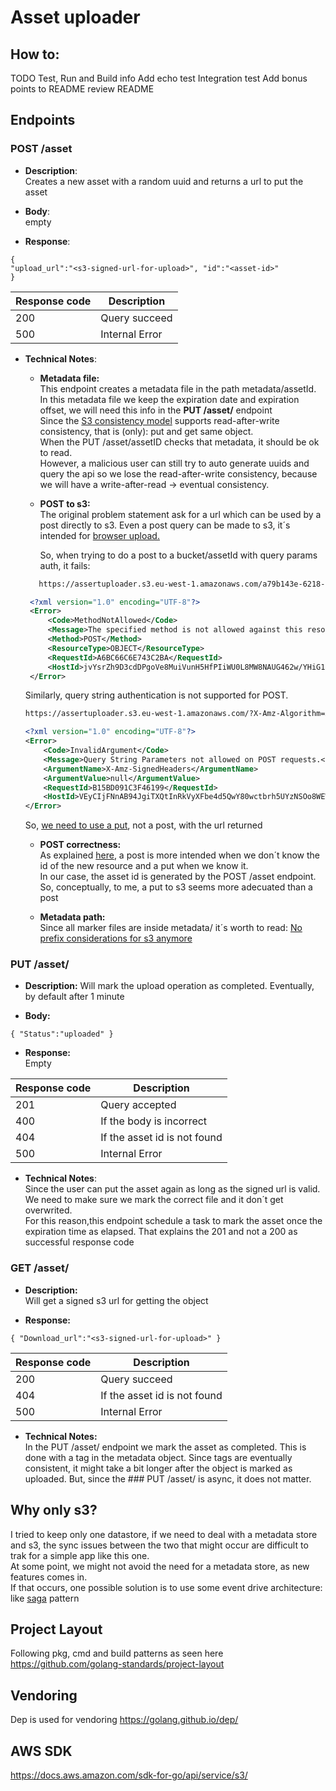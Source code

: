 # Asset uploader

## How to:
TODO
Test, Run and Build info
Add echo test
Integration test
Add bonus points to README
review README

## Endpoints
### POST ​​/asset  
* **Description**:  
Creates a new asset with a random uuid and returns a url to put the asset

* **Body**:  
empty  

* **Response**:  
```
{
"upload_url":​​"<s3-signed-url-for-upload>", ​​"id":​​"<asset-id>"
}
```
Response code | Description
------------ | -------------
200 | Query succeed
500 | Internal Error


* **Technical Notes**:  
  * **Metadata file:**  
This endpoint creates a metadata file in the path metadata/assetId.  
In this metadata file we keep the expiration date and expiration offset, we will need this info in the **PUT ​​/asset/<asset-id>** endpoint  
Since the 
[S3 consistency model](https://docs.aws.amazon.com/AmazonS3/latest/dev/Introduction.html#ConsistencyModel
)
supports read-after-write consistency, that is (only): put and get same object.  
When the PUT /asset/assetID checks that metadata, it should be ok to read.  
However, a malicious user can still try to auto generate uuids and query the api so we lose the 
read-after-write consistency, because we will have a write-after-read -> eventual consistency.
 
  * **POST to s3:**  
  The original problem statement ask for a url which can be used by a post directly to s3.
  Even a post query can be made to s3, it´s intended for [browser upload.](https://docs.aws.amazon.com/AmazonS3/latest/API/sigv4-authentication-HTTPPOST.html)
   
    So, when trying to do a post to a bucket/assetId with query params auth, it fails:
  ```bash
     https://assertuploader.s3.eu-west-1.amazonaws.com/a79b143e-6218-450b-a8e8-18d00d788b8b?X-Amz-Algorithm=AWS4-HMAC-SHA256&X-Amz-Credential=AKIASWEEC46WNIHR44WH%2F20190510%2Feu-west-1%2Fs3%2Faws4_request&X-Amz-Date=20190510T204051Z&X-Amz-Expires=900&X-Amz-SignedHeaders=host&X-Amz-Signature=3df259f4cacbf54a157673c67b285b71ff28ae3d01df52b59d203c9af01fba59
  ```
  
   ```xml
    <?xml version="1.0" encoding="UTF-8"?>
    <Error>
        <Code>MethodNotAllowed</Code>
        <Message>The specified method is not allowed against this resource.</Message>
        <Method>POST</Method>
        <ResourceType>OBJECT</ResourceType>
        <RequestId>A6BC66C6E743C2BA</RequestId>
        <HostId>jvYsrZh9D3cdDPgoVe8MuiVunH5HfPIiWU0L8MW8NAUG462w/YHiG1reg4OrMNjowYBX5gPvOgA=</HostId>
    </Error>
   ```
  
  Similarly, query string authentication is not supported for POST. 
  ````bash
  https://assertuploader.s3.eu-west-1.amazonaws.com/?X-Amz-Algorithm=AWS4-HMAC-SHA256&X-Amz-Credential=AKIASWEEC46WNIHR44WH%2F20190510%2Feu-west-1%2Fs3%2Faws4_request&X-Amz-Date=20190510T201100Z&X-Amz-Expires=900&X-Amz-SignedHeaders=host&X-Amz-Signature=35b37b840d2e5a68f0716fa66aef10405ad788311367b2fe82b9b7baa133552a
  ````
  ```xml
  <?xml version="1.0" encoding="UTF-8"?>
  <Error>
      <Code>InvalidArgument</Code>
      <Message>Query String Parameters not allowed on POST requests.</Message>
      <ArgumentName>X-Amz-SignedHeaders</ArgumentName>
      <ArgumentValue>null</ArgumentValue>
      <RequestId>B15BD091C3F46199</RequestId>
      <HostId>VEyCIjFNnAB94JgiTXQtInRkVyXFbe4d5QwY80wctbrh5UYzNSOo8WEWRYo2trA1m0j0LIToCvg=</HostId>
  </Error>
  ````
  
  So, [we need to use a put](https://docs.aws.amazon.com/sdk-for-go/v1/developer-guide/s3-example-presigned-urls.html), not a post, with the url returned

  * **POST correctness:**  
    As explained [here](https://stackoverflow.com/questions/630453/put-vs-post-in-rest), a post is more intended when we don´t know the id of the new resource and a put when we know it.  
    In our case, the asset id is generated by the POST /asset endpoint. So, conceptually, to me, a put to s3 seems more adecuated than a post
  
  * **Metadata path:**  
  Since all marker files are inside metadata/ it´s worth to read:
[No prefix considerations for s3 anymore](https://aws.amazon.com/about-aws/whats-new/2018/07/amazon-s3-announces-increased-request-rate-performance/)   

### PUT ​​/asset/<asset-id>  
* **Description:** 
Will mark the upload operation as completed. Eventually, by default after 1 minute

* **Body:** 
```
{ ​​​"Status":​​"uploaded" }
```  

* **Response:**  
Empty

Response code | Description
------------ | -------------
201 | Query accepted
400 | If the body is incorrect
404 | If the asset id is not found
500 | Internal Error


* **Technical Notes**:  
Since the user can put the asset again as long as the signed url is valid.
We need to make sure we mark the correct file and it don´t get overwrited.  
For this reason,this endpoint schedule a task to mark the asset 
once the expiration time as elapsed. 
That explains the 201 and not a 200 as successful response code


### GET ​​/asset/<asset-id>  
* **Description:**   
Will get a signed s3 url for getting the object

* **Response:**  
```
{ ​​​"Download_url":​​"<s3-signed-url-for-upload>" } 
```

Response code | Description
------------ | -------------
200 | Query succeed
404 | If the asset id is not found
500 | Internal Error


* **Technical Notes:**  
In the PUT ​​/asset/<asset-id> endpoint we mark the asset as completed. 
This is done with a tag in the metadata object. Since tags are eventually consistent,
it might take a bit longer after the object is marked as uploaded. But, since the ### PUT ​​/asset/<asset-id> 
is async, it does not matter.

## Why only s3?
I tried to keep only one datastore, if we need to deal with a metadata store and s3,  the sync issues between the two that might occur are difficult to trak for a simple app like this one.  
At some point, we might not avoid the need for a metadata store, as new features comes in.  
If that occurs, one possible solution is to use some event drive architecture: like  [saga](https://microservices.io/patterns/data/saga.html) pattern


## Project Layout
Following pkg, cmd and build patterns as seen here
https://github.com/golang-standards/project-layout

## Vendoring
Dep is used for vendoring
https://golang.github.io/dep/


## AWS SDK
https://docs.aws.amazon.com/sdk-for-go/api/service/s3/










